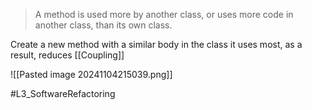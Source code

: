 > A method is used more by another class, or uses more code in another class, than its own class.

Create a new method with a similar body in the class it uses most, as a result, reduces [[Coupling]]

![[Pasted image 20241104215039.png]]


#L3_SoftwareRefactoring 